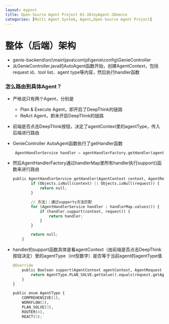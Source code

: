 ```yaml
---
layout: mypost
title: Open-Source Agent Project 01-JDJoyAgent-JDGenie
categories: [Multi Agent System, Agent,Open Source Agent Project]
---
```

# 整体（后端）架构

- genie-backend\src\main\java\com\jd\genie\config\GenieController
- 从GenieController.java的AutoAgent函数开始，创建AgentContext，包括request id、tool list、agent type等内容，然后执行handler函数

### 怎么路由到具体Agent？

- 严格说只有两个Agent，分别是
    - Plan & Execute Agent，即开启了DeepThink的链路
    - ReAct Agent，即未开启DeepThink的链路
- 前端是否点击DeepThink按钮，决定了agentContext里的agentType，传入后端进行路由
- GenieController AutoAgent函数执行了getHandler函数
    
    ```python
     AgentHandlerService handler = agentHandlerFactory.getHandler(agentContext, request);
    ```
    
- 然后AgentHandlerFactory通过handlerMap里所有handler执行support()函数来进行路由
    
    ```python
    public AgentHandlerService getHandler(AgentContext context, AgentRequest request) {
            if (Objects.isNull(context) || Objects.isNull(request)) {
                return null;
            }
    
            // 方法1：通过supports方法匹配
            for (AgentHandlerService handler : handlerMap.values()) {
                if (handler.support(context, request)) {
                    return handler;
                }
            }
    
            return null;
        }
    ```
    
- handler的support函数具体是看agentContext（由前端是否点击DeepThink按钮决定）里的agentType（int型数字）是否等于当前agent的agentType值
    
    ```python
    @Override
        public Boolean support(AgentContext agentContext, AgentRequest request) {
            return AgentType.PLAN_SOLVE.getValue().equals(request.getAgentType());
        }
    }
    ```
    
    ```python
    public enum AgentType {
        COMPREHENSIVE(1),
        WORKFLOW(2),
        PLAN_SOLVE(3),
        ROUTER(4),
        REACT(5);
    ```
